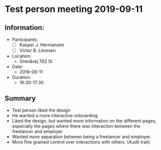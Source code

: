 # Test person meeting 2019-09-11

## Information:

* Participants:
  * [ ] Kasper J. Hermansen
  * [ ] Victor B. Levesen
* Location:
  * Grenåvej 762 St
* Date:
  * 2019-09-11
* Duration:
  * 16:30-17:30

## Summary

* Test person liked the design
* He wanted a more interactive onboarding
* Liked the design, but wanted more information on the different pages, especially the pages where there was interaction between the freelancer and employer
* Wanted more separation between being a freelancer and employer.
* More fine grained control over interactions with others. \(Audit trail\)

